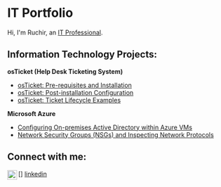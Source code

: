 # IT Portfolio

Hi, I'm Ruchir, an [IT Professional](https://linkedin.com/in/RuchirChawdhry).

## Information Technology Projects:

**osTicket (Help Desk Ticketing System)**
- [osTicket: Pre-requisites and Installation](https://github.com/RuchirChawdhry/IT/osticket/osticket-prereqs)
- [osTicket: Post-installation Configuration](https://github.com/RuchirChawdhry/IT/osticket/post-install-config)
- [osTicket: Ticket Lifecycle Examples](https://github.com/RuchirChawdhry/IT/osticket/ticket-lifecycle)

**Microsoft Azure**
- [Configuring On-premises Active Directory within Azure VMs](https://github.com/RuchirChawdhry/IT/Azure/configure-ad)
- [Network Security Groups (NSGs) and Inspecting Network Protocols](https://github.com/RuchirChawdhry/IT/Azure/azure-network-protocols)

## Connect with me:
[<img align="left" alt="Josh | LinkedIn" width="22px" src="https://cdn.jsdelivr.net/npm/simple-icons@v3/icons/linkedin.svg" />]
[linkedin]

[linkedin]: https://linkedin.com/in/RuchirChawdhry
